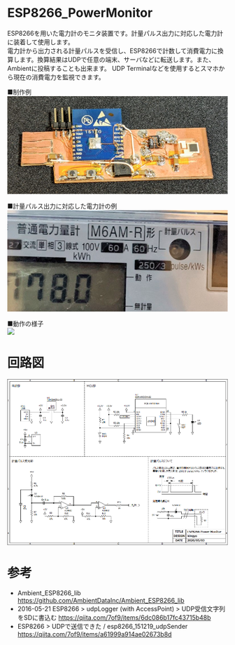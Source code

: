 # ESP8266_PowerMonitor
 
ESP8266を用いた電力計のモニタ装置です。計量パルス出力に対応した電力計に装着して使用します。  
電力計から出力される計量パルスを受信し、ESP8266で計数して消費電力に換算します。換算結果はUDPで任意の端末、サーバなどに転送します。また、Ambientに投稿することも出来ます。 
UDP Terminalなどを使用するとスマホから現在の消費電力を監視できます。  

■制作例  
![PowerMonitor](doc/PowerMonitor.png)  
  
■計量パルス出力に対応した電力計の例  
![PowerMeter](doc/PowerMeter.png)  

■動作の様子  
[![](https://img.youtube.com/vi/UyEomVnbUj4/0.jpg)](https://www.youtube.com/watch?v=UyEomVnbUj4)  

# 回路図
![Schematic](doc/Schematic.png)  

# 参考
- Ambient_ESP8266_lib https://github.com/AmbientDataInc/Ambient_ESP8266_lib  
- 2016-05-21 ESP8266 > udpLogger (with AccessPoint) > UDP受信文字列をSDに書込む https://qiita.com/7of9/items/6dc086b17fc43715b48b  
- ESP8266 > UDPで送信できた / esp8266_151219_udpSender https://qiita.com/7of9/items/a61999a914ae02673b8d
